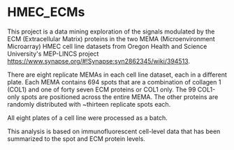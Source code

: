 # HMEC_ECMs

This project is a data mining exploration of the signals modulated by the ECM (Extracellular Matrix) proteins in the two MEMA (Microenvironment Microarray) HMEC cell line datasets from Oregon Health and Science University's MEP-LINCS project https://www.synapse.org/#!Synapse:syn2862345/wiki/394513.  

There are eight replicate MEMAs in each cell line dataset, each in a different plate. Each MEMA contains 694 spots that are a combination of collagen 1 (COL1) and one of forty seven ECM proteins or COL1 only. The 99 COL1-only spots are positioned across the entire MEMA. The other proteins are randomly distributed with ~thirteen replicate spots each. 

All eight plates of a cell line were processed as a batch.

This analysis is based on immunofluorescent cell-level data that has been summarized to the spot and ECM protein levels. 

